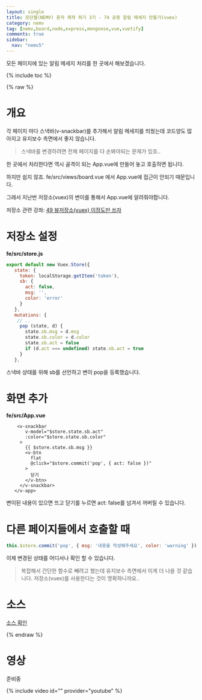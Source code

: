 ```yaml
---
layout: single
title: 모던웹(NEMV) 혼자 제작 하기 3기 - 74 공용 알림 메세지 만들기(vuex)
category: nemv
tag: [nemv,board,node,express,mongoose,vue,vuetify]
comments: true
sidebar:
  nav: "nemv5"
---
```


모든 페이지에 있는 알림 메세지 처리를 한 곳에서 해보겠습니다. 

{% include toc %}

{% raw %}

# 개요

각 페이지 마다 스낵바(v-snackbar)를 추가해서 알림 메세지를 띄웠는데 코드양도 많아지고 유지보수 측면에서 좋지 않습니다.

> 스낵바를 변경하려면 전체 페이지를 다 손봐야되는 문제가 있죠..

한 곳에서 처리한다면 역시 골격이 되는 App.vue에 만들어 놓고 호출하면 됩니다.

하지만 쉽지 않죠. fe/src/views/board.vue 에서 App.vue에 접근이 안되기 때문입니다.

그래서 지난번 저장소(vuex)의 변이를 통해서 App.vue에 알려줘야합니다.

저장소 관련 강좌: [49 뷰저장소(vuex) 이정도만 쓰자](https://fkkmemi.github.io/nemv/nemv-049-vuex/) 

# 저장소 설정

**fe/src/store.js**  
```javascript
export default new Vuex.Store({
   state: {
     token: localStorage.getItem('token'),
     sb: {
       act: false,
       msg: '',
       color: 'error'
     }
   },
   mutations: {
    // ..
     pop (state, d) {
       state.sb.msg = d.msg
       state.sb.color = d.color
       state.sb.act = false
       if (d.act === undefined) state.sb.act = true
     }
   },
```

스낵바 상태를 위해 sb를 선언하고 변이 pop을 등록했습니다.

# 화면 추가

**fe/src/App.vue**  
```vue
    <v-snackbar
       v-model="$store.state.sb.act"
       :color="$store.state.sb.color"
     >
       {{ $store.state.sb.msg }}
       <v-btn
         flat
         @click="$store.commit('pop', { act: false })"
       >
         닫기
       </v-btn>
     </v-snackbar>
   </v-app>
```

변이된 내용이 있으면 뜨고 닫기를 누르면 act: false를 넘겨서 꺼버릴 수 있습니다.

# 다른 페이지들에서 호출할 때

```javascript
this.$store.commit('pop', { msg: '내용을 작성해주세요', color: 'warning' })
```

이제 변경된 상태를 어디서나 확인 할 수 있습니다.

> 복잡해서 간단한 함수로 빼려고 했는데 유지보수 측면에서 이게 더 나을 것 같습니다. 저장소(vuex)를 사용한다는 것이 명확하니까요..

# 소스

[소스 확인](https://github.com/fkkmemi/nemv3/commit/c8a17867e48b13aeeeea39c767fd311d60046b70)

{% endraw %}

# 영상

준비중

{% include video id="" provider="youtube" %}